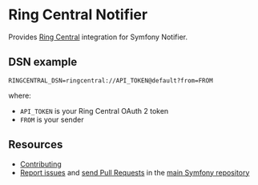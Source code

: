 Ring Central Notifier
=====================

Provides [Ring Central](https://www.ringcentral.com) integration for Symfony Notifier.

DSN example
-----------

```
RINGCENTRAL_DSN=ringcentral://API_TOKEN@default?from=FROM
```

where:

 - `API_TOKEN` is your Ring Central OAuth 2 token
 - `FROM` is your sender

Resources
---------

 * [Contributing](https://symfony.com/doc/current/contributing/index.html)
 * [Report issues](https://github.com/symfony/symfony/issues) and
   [send Pull Requests](https://github.com/symfony/symfony/pulls)
   in the [main Symfony repository](https://github.com/symfony/symfony)
